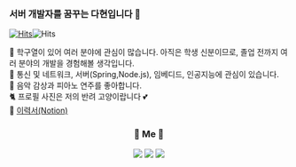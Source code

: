 ### 서버 개발자를 꿈꾸는 다현입니다 👋

[![Hits](https://hits.seeyoufarm.com/api/count/incr/badge.svg?url=https%3A%2F%2Fgithub.com%2Fdefwdahyun0&count_bg=%2379C83D&title_bg=%23555555&icon=&icon_color=%23E7E7E7&title=hits&edge_flat=false)](https://hits.seeyoufarm.com)![Hits](https://img.shields.io/github/followers/DahyeonWoo?label=Follow)

🔭 학구열이 있어 여러 분야에 관심이 많습니다. 아직은 학생 신분이므로, 졸업 전까지 여러 분야의 개발을 경험해볼 생각입니다. <br>
🌱 통신 및 네트워크, 서버(Spring,Node.js), 임베디드, 인공지능에 관심이 있습니다. <br>
🎹 음악 감상과 피아노 연주를 좋아합니다. <br>
🐈 프로필 사진은 저의 반려 고양이랍니다 💕 <br>
💁 [이력서(Notion)](https://flowery-slipper-d90.notion.site/Resume-07a1f07286594a7bbeb296d2678e5f92) <br>


<h3 align="center">🍒 Me 🍒 </h3>
<p align="center">
  <a href="mailto:wdh112139@gmail.com"><img src="https://img.shields.io/badge/Gmail-d14836?style=flat-square&logo=Gmail&logoColor=white&link=wdh112139@gmail.com"/></a>
  <a href="https://nali.tistory.com"><img src="http://img.shields.io/badge/-Review%20Blog-yellow?style=flat-square&logo=github&link=https://nali.tistory.com"/></a>
  <a href="https://velog.io/@dahyeon"><img src="http://img.shields.io/badge/-Tech%20Blog-green?style=flat-square&logo=github&link=https://velog.io/@dahyeon"/></a>
</p>
